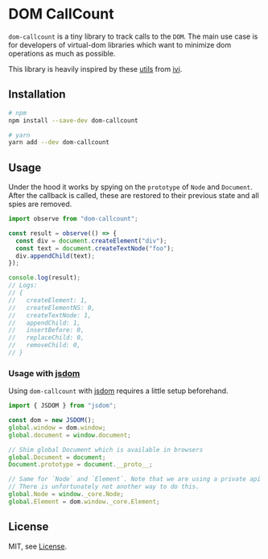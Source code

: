 # DOM CallCount

`dom-callcount` is a tiny library to track calls to the `DOM`. The main use
case is for developers of virtual-dom libraries which want to minimize dom
operations as much as possible.

This library is heavily inspired by these [utils](https://github.com/ivijs/ivi/blob/bef9db3205e168c00a4e2242ae2c7166b2b7be88/packages/ivi/tests/utils/dom.ts) from [ivi](https://github.com/ivijs/ivi).

## Installation

```bash
# npm
npm install --save-dev dom-callcount

# yarn
yarn add --dev dom-callcount
```

## Usage

Under the hood it works by spying on the `prototype` of `Node` and `Document`.
After the callback is called, these are restored to their previous state and
all spies are removed.

```js
import observe from "dom-callcount";

const result = observe(() => {
  const div = document.createElement("div");
  const text = document.createTextNode("foo");
  div.appendChild(text);
});

console.log(result);
// Logs:
// {
//   createElement: 1,
//   createElementNS: 0,
//   createTextNode: 1,
//   appendChild: 1,
//   insertBefore: 0,
//   replaceChild: 0,
//   removeChild: 0,
// }
```

### Usage with [jsdom](https://github.com/tmpvar/jsdom)

Using `dom-callcount` with [jsdom](https://github.com/tmpvar/jsdom) requires
a little setup beforehand.

```js
import { JSDOM } from "jsdom";

const dom = new JSDOM();
global.window = dom.window;
global.document = window.document;

// Shim global Document which is available in browsers
global.Document = document;
Document.prototype = document.__proto__;

// Same for `Node` and `Element`. Note that we are using a private api here!
// There is unfortunately not another way to do this.
global.Node = window._core.Node;
global.Element = dom.window._core.Element;
```

## License

MIT, see [License](LICENSE.md).
